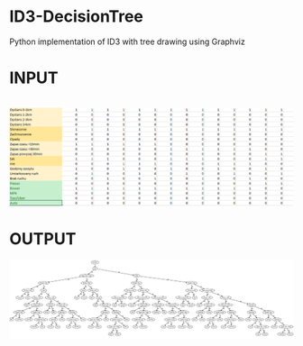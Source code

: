 # ID3-DecisionTree
Python implementation of ID3 with tree drawing using Graphviz

<h1>INPUT</h1>
<br>
<img src="https://github.com/MartykQ/ID3-DecisionTree/blob/master/images/input.PNG">

<h1>OUTPUT</h1>
<img src="https://github.com/MartykQ/ID3-DecisionTree/blob/master/images/output.PNG">
